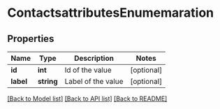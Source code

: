 # ContactsattributesEnumemaration

## Properties
Name | Type | Description | Notes
------------ | ------------- | ------------- | -------------
**id** | **int** | Id of the value | [optional] 
**label** | **string** | Label of the value | [optional] 

[[Back to Model list]](../README.md#documentation-for-models) [[Back to API list]](../README.md#documentation-for-api-endpoints) [[Back to README]](../README.md)


